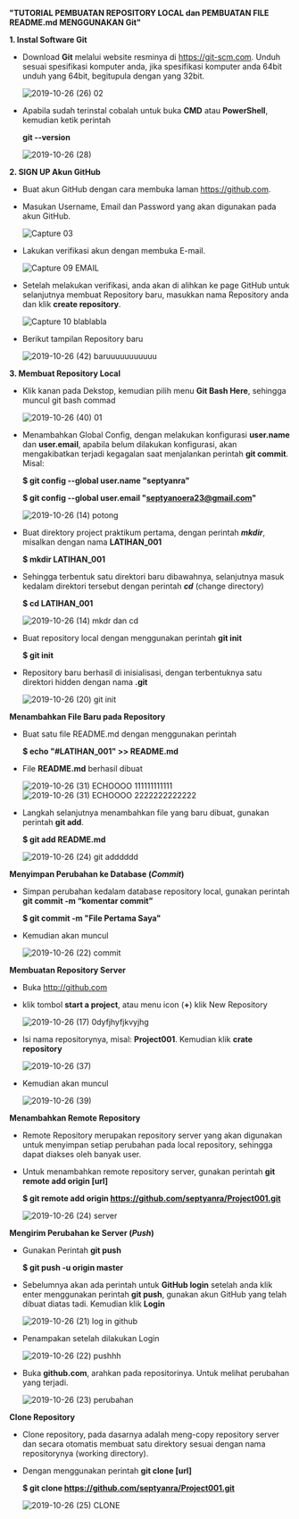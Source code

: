 
**"TUTORIAL PEMBUATAN REPOSITORY LOCAL dan PEMBUATAN FILE README.md MENGGUNAKAN Git"**


 **1. Instal Software Git**
      
   - Download **Git** melalui website resminya di https://git-scm.com. Unduh sesuai spesifikasi komputer anda, jika spesifikasi komputer anda 64bit unduh yang 64bit, begitupula dengan yang 32bit.
   
        ![2019-10-26 (26) 02](https://user-images.githubusercontent.com/57028466/67623548-3da3d380-f7ec-11e9-8d10-0e58fc68afea.png)      
         
   - Apabila sudah terinstal cobalah untuk buka **CMD** atau **PowerShell**, kemudian ketik perintah
   
      **git --version**
      
      ![2019-10-26 (28)](https://user-images.githubusercontent.com/57028466/67623629-37622700-f7ed-11e9-8284-2e0072e6dd2c.png)
      
 **2. SIGN UP Akun GitHub**
  
   - Buat akun GitHub dengan cara membuka laman https://github.com.
   - Masukan Username, Email dan Password yang akan digunakan pada akun GitHub.
   
      ![Capture 03](https://user-images.githubusercontent.com/57028466/67624015-827e3900-f7f1-11e9-989c-0e5b813af423.PNG)
      
   - Lakukan verifikasi akun dengan membuka E-mail. 
   
      ![Capture 09 EMAIL](https://user-images.githubusercontent.com/57028466/67624163-e9502200-f7f2-11e9-99c6-709b0d08ab69.png)
      
   - Setelah melakukan verifikasi, anda akan di alihkan ke page GitHub untuk selanjutnya membuat Repository baru, masukkan nama Repository anda dan klik **create repository**.
   
     ![Capture 10 blablabla](https://user-images.githubusercontent.com/57028466/67626381-52925e00-f810-11e9-9021-64a5aed9a5aa.png)
      
   - Berikut tampilan Repository baru
   
      ![2019-10-26 (42) baruuuuuuuuuuu](https://user-images.githubusercontent.com/57028466/67625659-82d4ff00-f806-11e9-952f-cc986a3ea08c.png)
      
  **3. Membuat Repository Local**
  
   - Klik kanan pada Dekstop, kemudian pilih menu **Git Bash Here**, sehingga muncul git bash commad
   
     ![2019-10-26 (40) 01](https://user-images.githubusercontent.com/57028466/67623926-95443e00-f7f0-11e9-9293-11618d184ec9.png)
   
   - Menambahkan Global Config, dengan melakukan konfigurasi **user.name** dan **user.email**, apabila belum dilakukan konfigurasi, akan mengakibatkan terjadi kegagalan saat menjalankan perintah **git commit**. Misal:
   
      **$ git config --global user.name "septyanra"**
      
      **$ git config --global user.email "septyanoera23@gmail.com"**
      
      ![2019-10-26 (14) potong](https://user-images.githubusercontent.com/57028466/67623810-41852500-f7ef-11e9-9d62-50da185f2fa3.png)
      
   - Buat direktory project praktikum pertama, dengan perintah ***mkdir***, misalkan dengan nama **LATIHAN_001**
   
      **$ mkdir LATIHAN_001**
      
   - Sehingga terbentuk satu direktori baru dibawahnya, selanjutnya masuk kedalam direktori tersebut dengan perintah ***cd*** (change directory) 
      
      **$ cd LATIHAN_001**
      
      ![2019-10-26 (14) mkdr dan cd](https://user-images.githubusercontent.com/57028466/67624421-f7537200-f7f5-11e9-8ba6-d301ecc0c746.png)
      
   - Buat repository local dengan menggunakan perintah **git init**
   
      **$ git init**
      
   - Repository baru berhasil di inisialisasi, dengan terbentuknya satu direktori hidden dengan nama **.git** 
   
      ![2019-10-26 (20) git init](https://user-images.githubusercontent.com/57028466/67624582-02a79d00-f7f8-11e9-9b41-3625ab85021f.png)

 **Menambahkan File Baru pada Repository**
 
   - Buat satu file README.md dengan menggunakan perintah 
   
      **$ echo "#LATIHAN_001" >> README.md**
      
   - File **README.md** berhasil dibuat 
      
     ![2019-10-26 (31) ECHOOOO 111111111111](https://user-images.githubusercontent.com/57028466/67624751-6d59d800-f7fa-11e9-827e-fe8813af8f70.png)
     ![2019-10-26 (31) ECHOOOO 2222222222222](https://user-images.githubusercontent.com/57028466/67624763-97ab9580-f7fa-11e9-817c-3e5fea16e61e.png)
     
   - Langkah selanjutnya menambahkan file yang baru dibuat, gunakan perintah **git add**.
      
      **$ git add README.md**
      
      ![2019-10-26 (24) git adddddd](https://user-images.githubusercontent.com/57028466/67624830-ac3c5d80-f7fb-11e9-9cea-2ce411890228.png)
      
 **Menyimpan Perubahan ke Database (***Commit***)**
 
   - Simpan perubahan kedalam database repository local, gunakan perintah **git commit -m “komentar commit”**
      
      **$ git commit -m "File Pertama Saya"**
      
   - Kemudian akan muncul 
     
     ![2019-10-26 (22) commit](https://user-images.githubusercontent.com/57028466/67624922-dcd0c700-f7fc-11e9-89ea-b80fbe849f14.png)
     
**Membuatan Repository Server** 
 
   - Buka http://github.com
   - klik tombol **start a project**, atau menu icon (**+**) klik New Repository
   
      ![2019-10-26 (17) 0dyfjhyfjkvyjhg](https://user-images.githubusercontent.com/57028466/67626159-0f82bb80-f80d-11e9-8a2a-191baa163760.png)
      
   - Isi nama repositorynya, misal: **Project001**. Kemudian klik **crate repository**
   
      ![2019-10-26 (37)](https://user-images.githubusercontent.com/57028466/67626202-a780a500-f80d-11e9-83b8-3a0c3a55c93c.png)
   
   - Kemudian akan muncul
      
      ![2019-10-26 (39)](https://user-images.githubusercontent.com/57028466/67626229-1b22b200-f80e-11e9-96f1-abddf0f741af.png)
      
 **Menambahkan Remote Repository**
      
   - Remote Repository merupakan repository server yang akan digunakan untuk menyimpan setiap perubahan pada local repository, sehingga dapat diakses oleh banyak user. 
   - Untuk menambahkan remote repository server, gunakan perintah **git remote add origin [url]**
   
      **$ git remote add origin https://github.com/septyanra/Project001.git**
      
      ![2019-10-26 (24) server](https://user-images.githubusercontent.com/57028466/67625221-d7757b80-f800-11e9-976c-d2ed6fa15c76.png)
      
 **Mengirim Perubahan ke Server (***Push***)**
 
   - Gunakan Perintah **git push**
   
      **$ git push -u origin master**
      
   - Sebelumnya akan ada perintah untuk **GitHub login** setelah anda klik enter menggunakan perintah **git push**, gunakan akun GitHub yang telah dibuat diatas tadi. Kemudian klik **Login**
   
      ![2019-10-26 (21) log in github](https://user-images.githubusercontent.com/57028466/67625500-9aab8380-f804-11e9-92f9-a32212330004.png)
      
   - Penampakan setelah dilakukan Login  
    
      ![2019-10-26 (22) pushhh](https://user-images.githubusercontent.com/57028466/67625268-7c905400-f801-11e9-8175-4c4aa8bba33c.png)
  
   - Buka **github.com**, arahkan pada repositorinya. Untuk melihat perubahan yang terjadi.
   
      ![2019-10-26 (23) perubahan](https://user-images.githubusercontent.com/57028466/67625357-b9107f80-f802-11e9-8fa0-6d8a3a5d4b9d.png)
      
**Clone Repository**
    
   - Clone repository, pada dasarnya adalah meng-copy repository server dan secara otomatis membuat satu direktory sesuai dengan nama repositorynya (working directory).
   - Dengan menggunakan perintah **git clone [url]**
      
      **$ git clone https://github.com/septyanra/Project001.git**
      
      ![2019-10-26 (25) CLONE](https://user-images.githubusercontent.com/57028466/67625390-553a8680-f803-11e9-856e-938133d96bc8.png)
      
      
      
    

      

    
      
      
      
    
      
   

      
      
